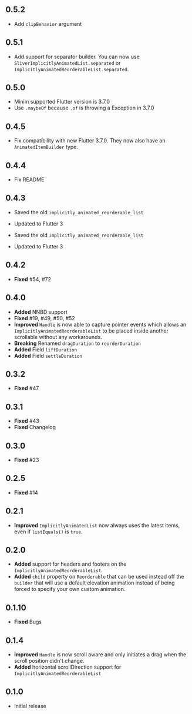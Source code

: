 ## 0.5.2

- Add `clipBehavior` argument

## 0.5.1

- Add support for separator builder. You can now use `SliverImplicitlyAnimatedList.separated` or `ImplicitlyAnimatedReorderableList.separated`.

## 0.5.0

- Minim supported Flutter version is 3.7.0
- Use `.maybeOf` because `.of` is throwing a Exception in 3.7.0

## 0.4.5

- Fix compatibility with new Flutter 3.7.0. They now also have an `AnimatedItemBuilder` type.

## 0.4.4

- Fix README

## 0.4.3

- Saved the old `implicitly_animated_reorderable_list`
- Updated to Flutter 3

- Saved the old `implicitly_animated_reorderable_list`
- Updated to Flutter 3

## 0.4.2

- **Fixed** #54, #72

## 0.4.0

- **Added** NNBD support
- **Fixed** #19, #49, #50, #52
- **Improved** `Handle` is now able to capture pointer events which allows an `ImplicitlyAnimatedReorderableList` to be placed inside another scrollable without any workarounds.
- **Breaking** Renamed `dragDuration` to `reorderDuration`
- **Added** Field `liftDuration`
- **Added** Field `settleDuration`

## 0.3.2

- **Fixed** #47

## 0.3.1

- **Fixed** #43
- **Fixed** Changelog

## 0.3.0

- **Fixed** #23

## 0.2.5

- **Fixed** #14

## 0.2.1

- **Improved** `ImplicitlyAnimatedList` now always uses the latest items, even if `listEquals()` is `true`.

## 0.2.0

- **Added** support for headers and footers on the `ImplicitlyAnimatedReorderableList`.
- **Added** `child` property on `Reorderable` that can be used instead off the `builder` that will use a default elevation animation instead of being forced to specify your own custom animation.

## 0.1.10

- **Fixed** Bugs

## 0.1.4

- **Improved** `Handle` is now scroll aware and only initiates a drag when the scroll position didn't change.
- **Added** horizontal scrollDirection support for `ImplicitlyAnimatedReorderableList`

## 0.1.0

- Initial release

